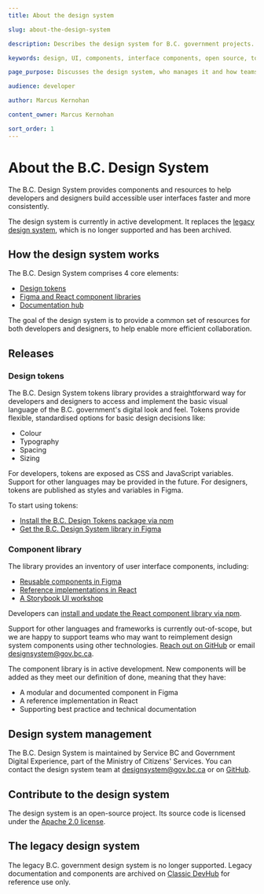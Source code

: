 ```yaml
---
title: About the design system

slug: about-the-design-system

description: Describes the design system for B.C. government projects.

keywords: design, UI, components, interface components, open source, tools, resources

page_purpose: Discusses the design system, who manages it and how teams and developers can contribute to it.

audience: developer

author: Marcus Kernohan

content_owner: Marcus Kernohan

sort_order: 1
---
```


# About the B.C. Design System

The B.C. Design System provides components and resources to help developers and designers build accessible user interfaces faster and more consistently.

The design system is currently in active development. It replaces the [legacy design system](#the-legacy-design-system), which is no longer supported and has been archived.

## How the design system works

The B.C. Design System comprises 4 core elements:

- [Design tokens](#design-tokens)
- [Figma and React component libraries](#component-library)
- [Documentation hub](https://gov.bc.ca/designsystem)

The goal of the design system is to provide a common set of resources for both developers and designers, to help enable more efficient collaboration.

## Releases

### Design tokens

The B.C. Design System tokens library provides a straightforward way for developers and designers to access and implement the basic visual language of the B.C. government's digital look and feel. Tokens provide flexible, standardised options for basic design decisions like:

- Colour
- Typography
- Spacing
- Sizing

For developers, tokens are exposed as CSS and JavaScript variables. Support for other languages may be provided in the future. For designers, tokens are published as styles and variables in Figma.

To start using tokens:

- [Install the B.C. Design Tokens package via npm](https://www.npmjs.com/package/@bcgov/design-tokens)
- [Get the B.C. Design System library in Figma](https://www2.gov.bc.ca/gov/content?id=8E36BE1D10E04A17B0CD4D913FA7AC43#designers)

### Component library

The library provides an inventory of user interface components, including:

- [Reusable components in Figma](https://www2.gov.bc.ca/gov/content?id=8E36BE1D10E04A17B0CD4D913FA7AC43#designers)
- [Reference implementations in React](https://designsystem.gov.bc.ca/react-components/)
- [A Storybook UI workshop](https://designsystem.gov.bc.ca/react-components/)

Developers can [install and update the React component library via npm](https://www.npmjs.com/package/@bcgov/design-system-react-components).

Support for other languages and frameworks is currently out-of-scope, but we are happy to support teams who may want to reimplement design system components using other technologies. [Reach out on GitHub](https://github.com/bcgov/design-system/issues) or email [designsystem@gov.bc.ca](mailto:designsystem@gov.bc.ca).

The component library is in active development. New components will be added as they meet our definition of done, meaning that they have:

- A modular and documented component in Figma
- A reference implementation in React
- Supporting best practice and technical documentation

## Design system management

The B.C. Design System is maintained by Service BC and Government Digital Experience, part of the Ministry of Citizens' Services. You can contact the design system team at [designsystem@gov.bc.ca](mailto:designsystem@gov.bc.ca) or on [GitHub](https://github.com/bcgov/design-system).

## Contribute to the design system

The design system is an open-source project. Its source code is licensed under the [Apache 2.0 license](https://www.apache.org/licenses/LICENSE-2.0).

## The legacy design system

The legacy B.C. government design system is no longer supported. Legacy documentation and components are archived on [Classic DevHub](https://classic.developer.gov.bc.ca/About-the-Design-System) for reference use only.
